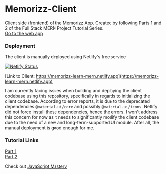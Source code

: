 # Memorizz-Client
Client side (frontend) of the Memorizz App. Created by following Parts 1 and 2 of the Full Stack MERN Project Tutorial Series.  
[Go to the web app](https://memorizz-learn-mern.netlify.app)

### Deployment
The client is manually deployed using Netlify's free service  
  
[![Netlify Status](https://api.netlify.com/api/v1/badges/8d6aec6c-1a0d-4497-8384-e9c7d3807224/deploy-status)](https://app.netlify.com/sites/memorizz-learn-mern/deploys)
  
[Link to Client: https://memorizz-learn-mern.netlify.app](https://memorizz-learn-mern.netlify.app)
  
I am currently facing issues when building and deploying the client codebase using this repository, specifically in regards to initializing the client codebase. According to error reports, it is due to the deprecated dependencies `@material-ui/core` and possibly `@material-ui/icons`. Netlify did not force install these dependencies, hence the errors. I won't address this concern for now as it needs to significantly modify the client codebase due to the need of a new and long-term-supported UI module. After all, the manual deployment is good enough for me.


### Tutorial Links
[Part 1](https://www.youtube.com/watch?v=ngc9gnGgUdA)  
[Part 2](https://www.youtube.com/watch?v=aibtHnbeuio)
  
Check out [JavaScript Mastery](https://www.youtube.com/@javascriptmastery)

